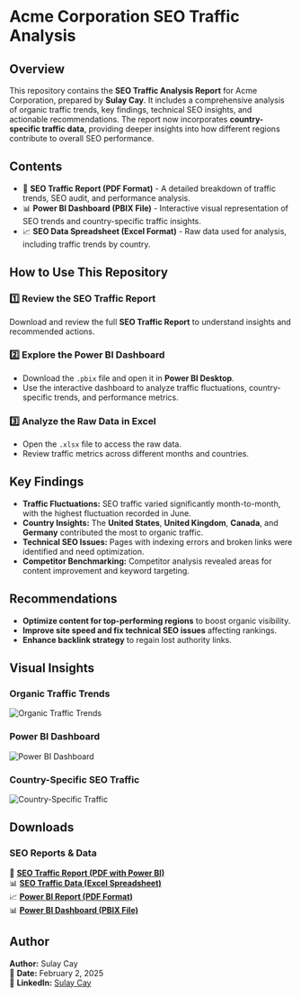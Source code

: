 # Acme Corporation SEO Traffic Analysis

## Overview
This repository contains the **SEO Traffic Analysis Report** for Acme Corporation, prepared by **Sulay Cay**. It includes a comprehensive analysis of organic traffic trends, key findings, technical SEO insights, and actionable recommendations. The report now incorporates **country-specific traffic data**, providing deeper insights into how different regions contribute to overall SEO performance.

## Contents
- 📄 **SEO Traffic Report (PDF Format)** - A detailed breakdown of traffic trends, SEO audit, and performance analysis.
- 📊 **Power BI Dashboard (PBIX File)** - Interactive visual representation of SEO trends and country-specific traffic insights.
- 📈 **SEO Data Spreadsheet (Excel Format)** - Raw data used for analysis, including traffic trends by country.

## How to Use This Repository
### 1️⃣ **Review the SEO Traffic Report**
Download and review the full **SEO Traffic Report** to understand insights and recommended actions.

### 2️⃣ **Explore the Power BI Dashboard**
- Download the `.pbix` file and open it in **Power BI Desktop**.
- Use the interactive dashboard to analyze traffic fluctuations, country-specific trends, and performance metrics.

### 3️⃣ **Analyze the Raw Data in Excel**
- Open the `.xlsx` file to access the raw data.
- Review traffic metrics across different months and countries.

## Key Findings
- **Traffic Fluctuations:** SEO traffic varied significantly month-to-month, with the highest fluctuation recorded in June.
- **Country Insights:** The **United States**, **United Kingdom**, **Canada**, and **Germany** contributed the most to organic traffic.
- **Technical SEO Issues:** Pages with indexing errors and broken links were identified and need optimization.
- **Competitor Benchmarking:** Competitor analysis revealed areas for content improvement and keyword targeting.

## Recommendations
- **Optimize content for top-performing regions** to boost organic visibility.
- **Improve site speed and fix technical SEO issues** affecting rankings.
- **Enhance backlink strategy** to regain lost authority links.

## Visual Insights

### Organic Traffic Trends
![Organic Traffic Trends](images/organic-traffic-trends.png)

### Power BI Dashboard
![Power BI Dashboard](images/powerbi-dashboard.png)

### Country-Specific SEO Traffic
![Country-Specific Traffic](images/country-seo-traffic.png)

## Downloads

### SEO Reports & Data
📄 **[SEO Traffic Report (PDF with Power BI)](https://github.com/sulay01/Acme-Corp-PowerBI-xls/blob/main/Acme_Corp_SEO_Traffic_With-Countries_PowerBi%20(1).pdf)**  
📊 **[SEO Traffic Data (Excel Spreadsheet)](https://github.com/sulay01/Acme-Corp-PowerBI-xls/blob/main/Acme_Corp_seo_traffic_data_by_sulay_cay.xlsx)**  
📈 **[Power BI Report (PDF Format)](https://github.com/sulay01/Acme-Corp-PowerBI-xls/blob/main/Acme%20Corp%20SEO%20Traffic%20Data%20Power%20BI%20BY%20SULAY%20CAY.pdf)**  
📊 **[Power BI Dashboard (PBIX File)](https://github.com/sulay01/Acme-Corp-PowerBI-xls/blob/main/Acme_Corp_SEO_Traffic_Data_With_Countries%20(1).pbix)**

## Author
**Author:** Sulay Cay  
📅 **Date:** February 2, 2025  
🔗 **LinkedIn:** [Sulay Cay](https://www.linkedin.com/in/sulay-cay-0589513a/)


